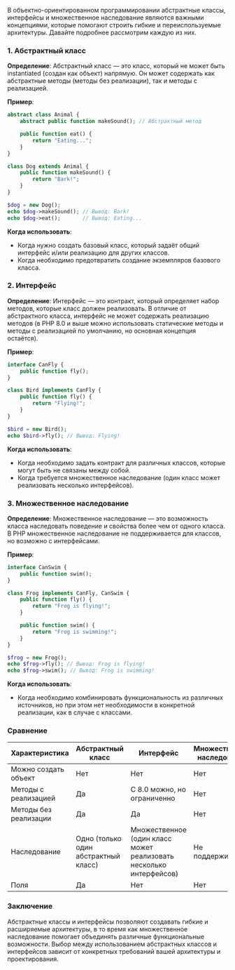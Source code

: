 В объектно-ориентированном программировании абстрактные классы, интерфейсы и множественное наследование являются важными концепциями, которые помогают строить гибкие и переиспользуемые архитектуры. Давайте подробнее рассмотрим каждую из них.

### 1. Абстрактный класс

**Определение**: Абстрактный класс — это класс, который не может быть instantiated (создан как объект) напрямую. Он может содержать как абстрактные методы (методы без реализации), так и методы с реализацией.

**Пример**:
```php
abstract class Animal {
    abstract public function makeSound(); // Абстрактный метод

    public function eat() {
        return "Eating...";
    }
}

class Dog extends Animal {
    public function makeSound() {
        return "Bark!";
    }
}

$dog = new Dog();
echo $dog->makeSound(); // Вывод: Bark!
echo $dog->eat();       // Вывод: Eating...
```

**Когда использовать**:
- Когда нужно создать базовый класс, который задаёт общий интерфейс и/или реализацию для других классов.
- Когда необходимо предотвратить создание экземпляров базового класса.

### 2. Интерфейс

**Определение**: Интерфейс — это контракт, который определяет набор методов, которые класс должен реализовать. В отличие от абстрактного класса, интерфейс не может содержать реализацию методов (в PHP 8.0 и выше можно использовать статические методы и методы с реализацией по умолчанию, но основная концепция остаётся).

**Пример**:
```php
interface CanFly {
    public function fly();
}

class Bird implements CanFly {
    public function fly() {
        return "Flying!";
    }
}

$bird = new Bird();
echo $bird->fly(); // Вывод: Flying!
```

**Когда использовать**:
- Когда необходимо задать контракт для различных классов, которые могут быть не связаны между собой.
- Когда требуется множественное наследование (один класс может реализовать несколько интерфейсов).

### 3. Множественное наследование

**Определение**: Множественное наследование — это возможность класса наследовать поведение и свойства более чем от одного класса. В PHP множественное наследование не поддерживается для классов, но возможно с интерфейсами.

**Пример**:
```php
interface CanSwim {
    public function swim();
}

class Frog implements CanFly, CanSwim {
    public function fly() {
        return "Frog is flying!";
    }

    public function swim() {
        return "Frog is swimming!";
    }
}

$frog = new Frog();
echo $frog->fly(); // Вывод: Frog is flying!
echo $frog->swim(); // Вывод: Frog is swimming!
```

**Когда использовать**:
- Когда необходимо комбинировать функциональность из различных источников, но при этом нет необходимости в конкретной реализации, как в случае с классами.

### Сравнение

| Характеристика        | Абстрактный класс                      | Интерфейс                                   | Множественное наследование           |
|-----------------------|----------------------------------------|---------------------------------------------|--------------------------------------|
| Можно создать объект   | Нет                                    | Нет                                         | Нет                                   |
| Методы с реализацией  | Да                                     | С 8.0 можно, но ограниченно                 | Нет                                   |
| Методы без реализации  | Да                                     | Да                                          | Нет                                   |
| Наследование          | Одно (только один абстрактный класс)  | Множественное (один класс может реализовать несколько интерфейсов) | Не поддерживается                     |
| Поля                   | Да                                     | Нет                                         | Нет                                   |

### Заключение

Абстрактные классы и интерфейсы позволяют создавать гибкие и расширяемые архитектуры, в то время как множественное наследование помогает объединять различные функциональные возможности. Выбор между использованием абстрактных классов и интерфейсов зависит от конкретных требований вашей архитектуры и проектирования.